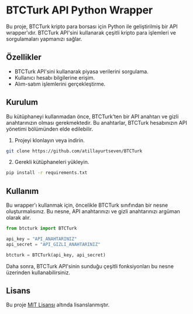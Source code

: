 # BTCTurk API Python Wrapper

Bu proje, BTCTurk kripto para borsası için Python ile geliştirilmiş bir API wrapper'ıdır. BTCTurk API'sini kullanarak çeşitli kripto para işlemleri ve sorgulamaları yapmanızı sağlar.

## Özellikler

* BTCTurk API'sini kullanarak piyasa verilerini sorgulama.
* Kullanıcı hesabı bilgilerine erişim.
* Alım-satım işlemlerini gerçekleştirme.

## Kurulum

Bu kütüphaneyi kullanmadan önce, BTCTurk'ten bir API anahtarı ve gizli anahtarınızın olması gerekmektedir. Bu anahtarlar, BTCTurk hesabınızın API yönetimi bölümünden elde edilebilir.

1. Projeyi klonlayın veya indirin.
```bash
git clone https://github.com/atillayurtseven/BTCTurk
```

2. Gerekli kütüphaneleri yükleyin.
```bash
pip install -r requirements.txt
```

## Kullanım

Bu wrapper'ı kullanmak için, öncelikle BTCTurk sınıfından bir nesne oluşturmalısınız. Bu nesne, API anahtarınızı ve gizli anahtarınızı argüman olarak alır.
```python
from btcturk import BTCTurk

api_key = "API_ANAHTARINIZ"
api_secret = "API_GIZLI_ANAHTARINIZ"

btcturk = BTCTurk(api_key, api_secret)
```

Daha sonra, BTCTurk API'sinin sunduğu çeşitli fonksiyonları bu nesne üzerinden kullanabilirsiniz.

## Lisans

Bu proje [MIT Lisansı](https://github.com/atillayurtseven/BTCTurk/blob/master/LICENSE) altında lisanslanmıştır.

